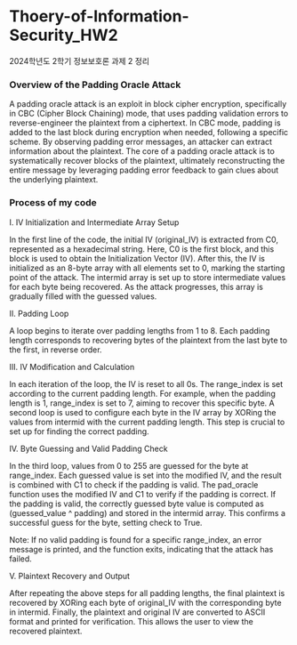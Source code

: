 # Thoery-of-Information-Security_HW2
2024학년도 2학기 정보보호론 과제 2 정리


### Overview of the Padding Oracle Attack

A padding oracle attack is an exploit in block cipher encryption, specifically in CBC (Cipher Block Chaining) mode, that uses padding validation errors to reverse-engineer the plaintext from a ciphertext. In CBC mode, padding is added to the last block during encryption when needed, following a specific scheme. By observing padding error messages, an attacker can extract information about the plaintext. The core of a padding oracle attack is to systematically recover blocks of the plaintext, ultimately reconstructing the entire message by leveraging padding error feedback to gain clues about the underlying plaintext.


### Process of my code

I. IV Initialization and Intermediate Array Setup

In the first line of the code, the initial IV (original_IV) is extracted from C0, represented as a hexadecimal string. Here, C0 is the first block, and this block is used to obtain the Initialization Vector (IV). After this, the IV is initialized as an 8-byte array with all elements set to 0, marking the starting point of the attack. The intermid array is set up to store intermediate values for each byte being recovered. As the attack progresses, this array is gradually filled with the guessed values.

II. Padding Loop

A loop begins to iterate over padding lengths from 1 to 8. Each padding length corresponds to recovering bytes of the plaintext from the last byte to the first, in reverse order.

III. IV Modification and Calculation

In each iteration of the loop, the IV is reset to all 0s. The range_index is set according to the current padding length. For example, when the padding length is 1, range_index is set to 7, aiming to recover this specific byte. A second loop is used to configure each byte in the IV array by XORing the values from intermid with the current padding length. This step is crucial to set up for finding the correct padding.

IV. Byte Guessing and Valid Padding Check

In the third loop, values from 0 to 255 are guessed for the byte at range_index. Each guessed value is set into the modified IV, and the result is combined with C1 to check if the padding is valid. The pad_oracle function uses the modified IV and C1 to verify if the padding is correct. If the padding is valid, the correctly guessed byte value is computed as (guessed_value ^ padding) and stored in the intermid array. This confirms a successful guess for the byte, setting check to True.

Note: If no valid padding is found for a specific range_index, an error message is printed, and the function exits, indicating that the attack has failed.

V. Plaintext Recovery and Output

After repeating the above steps for all padding lengths, the final plaintext is recovered by XORing each byte of original_IV with the corresponding byte in intermid. Finally, the plaintext and original IV are converted to ASCII format and printed for verification. This allows the user to view the recovered plaintext.

